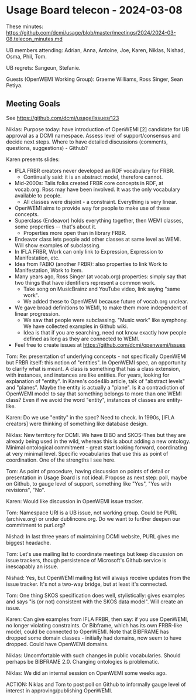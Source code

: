 # Usage Board telecon - 2024-03-08

These minutes: https://github.com/dcmi/usage/blob/master/meetings/2024/2024-03-08.telecon_minutes.md


UB members attending: Adrian, Anna, Antoine, Joe, Karen, Niklas, Nishad, Osma, Phil, Tom.

UB regrets: Sangeun, Stefanie.

Guests (OpenWEMI Working Group): Graeme Williams, Ross Singer, Sean Petiya.

## Meeting Goals

See https://github.com/dcmi/usage/issues/123 

Niklas: Purpose today: have introduction of OpenWEMI [2] candidate for UB approval as a DCMI namespace. Assess level of support/consensus and decide next steps. Where to have detailed discussions (comments, questions, suggestions) - Github?

Karen presents slides:
- IFLA FRBR creators never developed an RDF vocabulary for FRBR.
  - Continually said: it is an abstract model, therefore cannot.
- Mid-2000s: Talis folks created FRBR core concepts in RDF, at vocab.org. Ross may have been involved. It was the only vocabulary available to people.
  - All classes were disjoint - a constraint. Everything is very linear.
- OpenWEMI aims to provide way for people to make use of these concepts.
- Superclass (Endeavor) holds everything together, then WEMI classes, some properties -- that's about it.
  - Properties more open than in library FRBR.
- Endeavor class lets people add other classes at same level as WEMI. Will show examples of subclassing.
- In IFLA FRBR, Work can only link to Expression, Expression to Manifestation, etc.
- Idea from FABIO (another FRBR): also properties to link Work to Manifestation, Work to Item.
- Many years ago, Ross Singer (at vocab.org) properties: simply say that two things that have identifiers represent a common work.
  - Take song on MusicBrainz and YouTube video, link saying "same work".
  - We added these to OpenWEMI because future of vocab.org unclear.
- We gave broad definitions to WEMI, to make them more independent of linear progression.
  - We saw that people were subclassing. "Music work" like symphony. We have collected examples in Github wiki.
  - Idea is that if you are searching, need not know exactly how people defined as long as they are connected to WEMI.
- Feel free to create issues at https://github.com/dcmi/openwemi/issues

Tom: Re: presentation of underlying concepts - not specifically OpenWEMI but FRBR itself: this notion of "entities". In OpenWEMI spec, an opportunity to clarify what is meant. A class is something that has a class extension, with instances, and instances are like entities. For years, looking for explanation of "entity". In Karen's code4lib article, talk of "abstract levels" and "planes". Maybe the entity is actually a "plane". Is it a contradiction of OpenWEMI model to say that something belongs to more than one WEMI class? Even if we avoid the word "entity", instances of classes are entity-like.

Karen: Do we use "entity" in the spec? Need to check. In 1990s, [IFLA creators] were thinking of something like database design.

Niklas: New territory for DCMI. We have BIBO and SKOS-Thes but they are already being used in the wild, whereas this is about adding a new ontology. Minimal ontological commitment - great start looking forward, coordinating at very minimal level. Specific vocabularies that use this as point of coordination. One of the strengths I see here.

Tom: As point of procedure, having discussion on points of detail or presentation in Usage Board is not ideal. Propose as next step: poll, maybe on Github, to gauge level of support, something like "Yes", "Yes with revisions",  "No".

Karen: Would like discussion in OpenWEMI issue tracker.

Tom: Namespace URI is a UB issue, not working group. Could be PURL (archive.org) or under dublincore.org. Do we want to further deepen our commitment to purl.org?

Nishad: In last three years of maintaining DCMI website, PURL gives me biggest headache.

Tom: Let's use mailing list to coordinate meetings but keep discussion on issue trackers, though persistence of Microsoft's Github service is inescapably an issue.

Nishad: Yes, but OpenWEMI mailing list will always receive updates from the issue tracker. It's not a two-way bridge, but at least it's connected.

Tom: One thing SKOS specification does well, stylistically: gives examples and says "is (or not) consistent with the SKOS data model". Will create an issue.

Karen: Can give examples from IFLA FRBR, then say: if you use OpenWEMI, no longer violating constraints. Or Bibframe, which has its own FRBR-like model, could be connected to OpenWEMI. Note that BIBFRAME has dropped some domain classes - initially had domains, now seem to have dropped. Could have OpenWEMI domains.

Niklas: Uncomfortable with such changes in public vocabularies. Should perhaps be BIBFRAME 2.0. Changing ontologies is problematic.

Niklas: We did an internal session on OpenWEMI some weeks ago.

ACTION: Niklas and Tom to post poll on Github to informally gauge level of interest in approving/publishing OpenWEMI.

